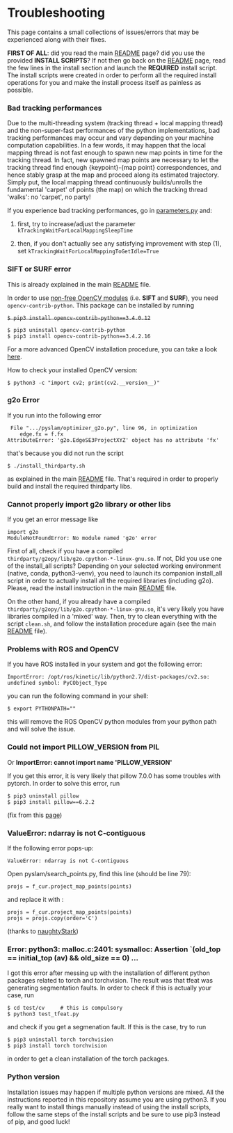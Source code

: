 # Troubleshooting 

This page contains a small collections of issues/errors that may be experienced along with their fixes. 

**FIRST OF ALL**: did you read the main [README](README-OLD.md) page? did you use the provided **INSTALL SCRIPTS**? If not then go back on the [README](README-OLD.md) page, read the few lines in the install section and launch the **REQUIRED** install script. The install scripts were created in order to perform all the required install operations for you and make the install process itself as painless as possible.   


### Bad tracking performances

Due to the multi-threading system (tracking thread + local mapping thread) and the non-super-fast performances of the python implementations, bad tracking performances may occur and vary depending on your machine computation capabilities. In a few words, it may happen that the local mapping thread is not fast enough to spawn new map points in time for the tracking thread. In fact, new spawned map points are necessary to let the tracking thread find enough {keypoint}-{map point} correspondences, and hence stably grasp at the map and proceed along its estimated trajectory. Simply put, the local mapping thread continuously builds/unrolls the fundamental 'carpet' of points (the map) on which the tracking thread 'walks': no 'carpet', no party!

If you experience bad tracking performances, go in [parameters.py](./parameters.py) and: 
1) first, try to increase/adjust the parameter `kTrackingWaitForLocalMappingSleepTime`

2) then, if you don't actually see any satisfying improvement with step (1), set `kTrackingWaitForLocalMappingToGetIdle=True`

### SIFT or SURF error

This is already explained in the main [README](README-OLD.md) file. 

In order to use [non-free OpenCV modules](https://stackoverflow.com/questions/50467696/pycharm-installation-of-non-free-opencv-modules-for-operations-like-sift-surf) (i.e. **SIFT** and **SURF**), you need `opencv-contrib-python`. This package can be installed by running     

~~`$ pip3 install opencv-contrib-python==3.4.0.12`~~
```
$ pip3 uninstall opencv-contrib-python
$ pip3 install opencv-contrib-python==3.4.2.16
```

For a more advanced OpenCV installation procedure, you can take a look [here](https://www.pyimagesearch.com/opencv-tutorials-resources-guides/). 

How to check your installed OpenCV version:
```
$ python3 -c "import cv2; print(cv2.__version__)"

```
### g2o Error

If you run into the following error
```
 File ".../pyslam/optimizer_g2o.py", line 96, in optimization
    edge.fx = f.fx 
AttributeError: 'g2o.EdgeSE3ProjectXYZ' object has no attribute 'fx'
```
that's because you did not run the script
```
$ ./install_thirdparty.sh   
```
as explained in the main [README](README-OLD.md) file. That's required in order to properly build and install the required thirdparty libs. 

### Cannot properly import g2o library or other libs 

If you get an error message like 
```
import g2o 
ModuleNotFoundError: No module named 'g2o' error
```
First of all, check if you have a compiled `thirdparty/g2opy/lib/g2o.cpython-*-linux-gnu.so`. If not, Did you use one of the install_all scripts? Depending on your selected working environment (native, conda, python3-venv), you need to launch its companion install_all script in order to actually install all the required libraries (including g2o). Please, read the install instruction in the main [README](README-OLD.md) file. 

On the other hand, if you already have a compiled `thirdparty/g2opy/lib/g2o.cpython-*-linux-gnu.so`, it's very likely you have libraries compiled in a 'mixed' way. Then, try to clean everything with the script `clean.sh`, and follow the installation procedure again (see the main [README](README-OLD.md) file). 

### Problems with ROS and OpenCV

If you have ROS installed in your system and got the following error:
```
ImportError: /opt/ros/kinetic/lib/python2.7/dist-packages/cv2.so:  
undefined symbol: PyCObject_Type
```
you can run the following command in your shell: 
```
$ export PYTHONPATH=""
```
this will remove the ROS OpenCV python modules from your python path and will solve the issue. 


### Could not import PILLOW_VERSION from PIL 

Or **ImportError: cannot import name 'PILLOW_VERSION'**

If you get this error, it is very likely that pillow 7.0.0 has some troubles with pytorch. In order to solve this error, run

```
$ pip3 uninstall pillow 
$ pip3 install pillow==6.2.2
```
(fix from this [page](https://stackoverflow.com/questions/59659146/could-not-import-pillow-version-from-pil))


### ValueError: ndarray is not C-contiguous

If the following error pops-up:
```
ValueError: ndarray is not C-contiguous
```
Open pyslam/search_points.py, find this line (should be line 79):

```
projs = f_cur.project_map_points(points)
```
and replace it with :
```
projs = f_cur.project_map_points(points)
projs = projs.copy(order='C')
```

(thanks to [naughtyStark](https://github.com/naughtyStark))

### Error: python3: malloc.c:2401: sysmalloc: Assertion `(old_top == initial_top (av) && old_size == 0) ...

I got this error after messing up with the installation of different python packages related to torch and torchvision. The result was that tfeat was generating segmentation faults. In order to check if this is actually your case, run
```
$ cd test/cv     # this is compulsory
$ python3 test_tfeat.py
```
and check if you get a segmenation fault. If this is the case, try to run 
```
$ pip3 uninstall torch torchvision 
$ pip3 install torch torchvision 
```
in order to get a clean installation of the torch packages. 



### Python version

Installation issues may happen if multiple python versions are mixed. All the instructions reported in this repository assume you are using python3. If you really want to install things manually instead of using the install scripts, follow the same steps of the install scripts and be sure to use pip3 instead of pip, and good luck!
